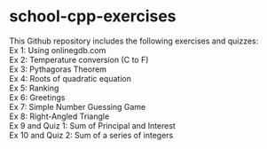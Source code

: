 # school-cpp-exercises
This Github repository includes the following exercises and quizzes:<br/>
Ex 1: Using onlinegdb.com<br/>
Ex 2: Temperature conversion (C to F)<br/>
Ex 3: Pythagoras Theorem<br/>
Ex 4: Roots of quadratic equation<br/>
Ex 5: Ranking<br/>
Ex 6: Greetings<br/>
Ex 7: Simple Number Guessing Game<br/>
Ex 8: Right-Angled Triangle<br/>
Ex 9 and Quiz 1: Sum of Principal and Interest<br/>
Ex 10 and Quiz 2: Sum of a series of integers<br/>

